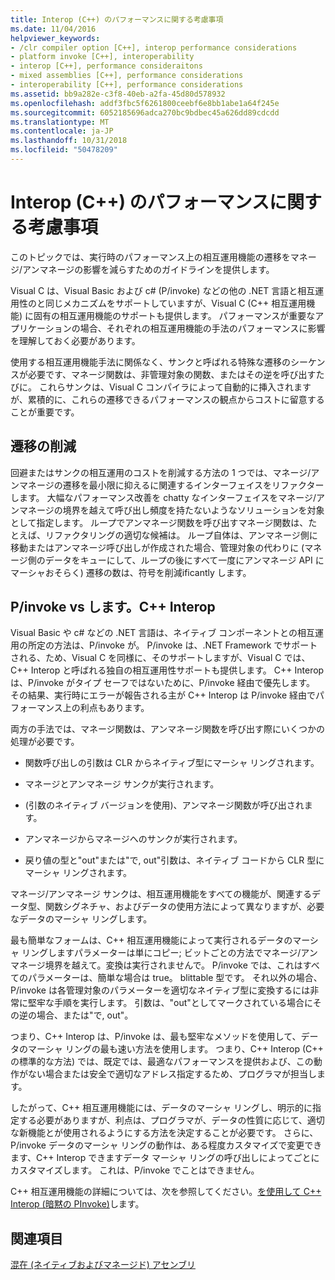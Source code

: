 ```yaml
---
title: Interop (C++) のパフォーマンスに関する考慮事項
ms.date: 11/04/2016
helpviewer_keywords:
- /clr compiler option [C++], interop performance considerations
- platform invoke [C++], interoperability
- interop [C++], performance consideraitons
- mixed assemblies [C++], performance considerations
- interoperability [C++], performance considerations
ms.assetid: bb9a282e-c3f8-40eb-a2fa-45d80d578932
ms.openlocfilehash: addf3fbc5f6261800ceebf6e8bb1abe1a64f245e
ms.sourcegitcommit: 6052185696adca270bc9bdbec45a626dd89cdcdd
ms.translationtype: MT
ms.contentlocale: ja-JP
ms.lasthandoff: 10/31/2018
ms.locfileid: "50478209"
---
```

# <a name="performance-considerations-for-interop-c"></a>Interop (C++) のパフォーマンスに関する考慮事項

このトピックでは、実行時のパフォーマンス上の相互運用機能の遷移をマネージ/アンマネージの影響を減らすためのガイドラインを提供します。

Visual C は、Visual Basic および c# (P/invoke) などの他の .NET 言語と相互運用性のと同じメカニズムをサポートしていますが、Visual C (C++ 相互運用機能) に固有の相互運用機能のサポートも提供します。 パフォーマンスが重要なアプリケーションの場合、それぞれの相互運用機能の手法のパフォーマンスに影響を理解しておく必要があります。

使用する相互運用機能手法に関係なく、サンクと呼ばれる特殊な遷移のシーケンスが必要です、マネージ関数は、非管理対象の関数、またはその逆を呼び出すたびに。 これらサンクは、Visual C コンパイラによって自動的に挿入されますが、累積的に、これらの遷移できるパフォーマンスの観点からコストに留意することが重要です。

## <a name="reducing-transitions"></a>遷移の削減

回避またはサンクの相互運用のコストを削減する方法の 1 つでは、マネージ/アンマネージの遷移を最小限に抑えるに関連するインターフェイスをリファクターします。 大幅なパフォーマンス改善を chatty なインターフェイスをマネージ/アンマネージの境界を越えて呼び出し頻度を持たないようなソリューションを対象として指定します。 ループでアンマネージ関数を呼び出すマネージ関数は、たとえば、リファクタリングの適切な候補は。 ループ自体は、アンマネージ側に移動またはアンマネージ呼び出しが作成された場合、管理対象の代わりに (マネージ側のデータをキューにして、ループの後にすべて一度にアンマネージ API にマーシャおそらく) 遷移の数は、符号を削減ificantly します。

## <a name="pinvoke-vs-c-interop"></a>P/invoke vs します。C++ Interop

Visual Basic や c# などの .NET 言語は、ネイティブ コンポーネントとの相互運用の所定の方法は、P/invoke が。 P/invoke は、.NET Framework でサポートされる、ため、Visual C を同様に、そのサポートしますが、Visual C では、C++ Interop と呼ばれる独自の相互運用性サポートも提供します。 C++ Interop は、P/invoke がタイプ セーフではないために、P/invoke 経由で優先します。 その結果、実行時にエラーが報告される主が C++ Interop は P/invoke 経由でパフォーマンス上の利点もあります。

両方の手法では、マネージ関数は、アンマネージ関数を呼び出す際にいくつかの処理が必要です。

- 関数呼び出しの引数は CLR からネイティブ型にマーシャ リングされます。

- マネージとアンマネージ サンクが実行されます。

- (引数のネイティブ バージョンを使用)、アンマネージ関数が呼び出されます。

- アンマネージからマネージへのサンクが実行されます。

- 戻り値の型と"out"または"で, out"引数は、ネイティブ コードから CLR 型にマーシャ リングされます。

マネージ/アンマネージ サンクは、相互運用機能をすべての機能が、関連するデータ型、関数シグネチャ、およびデータの使用方法によって異なりますが、必要なデータのマーシャ リングします。

最も簡単なフォームは、C++ 相互運用機能によって実行されるデータのマーシャ リングしますパラメーターは単にコピー; ビットごとの方法でマネージ/アンマネージ境界を越えて。変換は実行されませんで。 P/invoke では、これはすべてのパラメーターは、簡単な場合は true。 blittable 型です。 それ以外の場合、P/invoke は各管理対象のパラメーターを適切なネイティブ型に変換するには非常に堅牢な手順を実行します。 引数は、"out"としてマークされている場合にその逆の場合、または"で, out"。

つまり、C++ Interop は、P/invoke は、最も堅牢なメソッドを使用して、データのマーシャ リングの最も速い方法を使用します。 つまり、C++ Interop (C++ の標準的な方法) では、既定では、最適なパフォーマンスを提供および、この動作がない場合または安全で適切なアドレス指定するため、プログラマが担当します。

したがって、C++ 相互運用機能には、データのマーシャ リングし、明示的に指定する必要がありますが、利点は、プログラマが、データの性質に応じて、適切な新機能とが使用されるようにする方法を決定することが必要です。 さらに、P/invoke データのマーシャ リングの動作は、ある程度カスタマイズで変更できます、C++ Interop できますデータ マーシャ リングの呼び出しによってごとにカスタマイズします。 これは、P/invoke でことはできません。

C++ 相互運用機能の詳細については、次を参照してください。[を使用して C++ Interop (暗黙の PInvoke)](../dotnet/using-cpp-interop-implicit-pinvoke.md)します。

## <a name="see-also"></a>関連項目

[混在 (ネイティブおよびマネージド) アセンブリ](../dotnet/mixed-native-and-managed-assemblies.md)